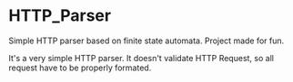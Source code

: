 # HTTP_Parser
Simple HTTP parser based on finite state automata.
Project made for fun.

It's a very simple HTTP parser. It doesn't validate HTTP Request, so all request have to be properly formated.

